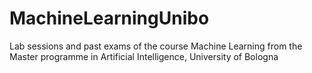 # MachineLearningUnibo
Lab sessions and past exams of the course Machine Learning from the Master programme in Artificial Intelligence, University of Bologna
